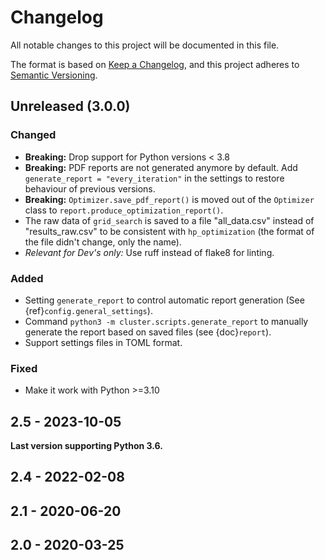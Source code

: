 # Changelog
All notable changes to this project will be documented in this file.

The format is based on [Keep a Changelog](https://keepachangelog.com/en/1.0.0/),
and this project adheres to [Semantic Versioning](https://semver.org/spec/v2.0.0.html).

[//]: # (Note: {ref}/{doc} roles are used for references to the documentation)

## Unreleased (3.0.0)

### Changed
- **Breaking:** Drop support for Python versions < 3.8
- **Breaking:** PDF reports are not generated anymore by default.  Add
  `generate_report = "every_iteration"` in the settings to restore behaviour of previous
  versions.
- **Breaking:** `Optimizer.save_pdf_report()` is moved out of the `Optimizer` class to
  `report.produce_optimization_report()`.
- The raw data of `grid_search` is saved to a file "all_data.csv" instead of
  "results_raw.csv" to be consistent with `hp_optimization` (the format of the file
  didn't change, only the name).
- *Relevant for Dev's only:* Use ruff instead of flake8 for linting.

### Added
- Setting `generate_report` to control automatic report generation (See
  {ref}`config.general_settings`).
- Command `python3 -m cluster.scripts.generate_report` to manually generate the report
  based on saved files (see {doc}`report`).
- Support settings files in TOML format.

### Fixed
- Make it work with Python >=3.10


## 2.5 - 2023-10-05

**Last version supporting Python 3.6.**


## 2.4 - 2022-02-08

## 2.1 - 2020-06-20

## 2.0 - 2020-03-25
